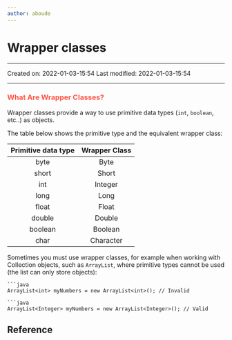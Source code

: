 ```yaml
---
author: aboude
---
```

# Wrapper classes
___

Created on: 2022-01-03-15:54
Last modified: 2022-01-03-15:54

___
### <span style="color: #ff5545;text-transform: capitalize;">What are wrapper classes?</span>
Wrapper classes provide a way to use primitive data types (`int`, `boolean`, etc..) as objects.

The table below shows the primitive type and the equivalent wrapper class:

| Primitive data type | Wrapper Class |
|:-------------------:|:-------------:|
|        byte         |     Byte      |
|        short        |     Short     |
|         int         |    Integer    |
|        long         |     Long      |
|        float        |     Float     |
|       double        |    Double     |
|       boolean       |    Boolean    |
|        char         |   Character   |

Sometimes you must use wrapper classes, for example when working with Collection objects, such as `ArrayList`, where primitive types cannot be used (the list can only store objects):
```ad-Dont
```java
ArrayList<int> myNumbers = new ArrayList<int>(); // Invalid
```
```ad-Do
```java
ArrayList<Integer> myNumbers = new ArrayList<Integer>(); // Valid
```

## Reference